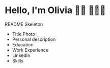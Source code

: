 # Hello, I'm Olivia 👋🏽 👩🏻‍🦱
README Skeleton

- Title Photo
- Personal description
- Education
- Work Experience
- LinkedIn
- Skills